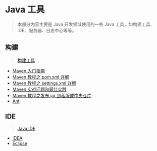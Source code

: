 # Java 工具

> 本部分内容主要是 Java 开发领域使用的一些 Java 工具，如构建工具、IDE、服务器、日志中心等等。

## 构建

> [构建工具](build/README.md)

- [Maven 入门指南](build/maven/maven-quickstart.md)
- [Maven 教程之 pom.xml 详解](build/maven/maven-pom.md)
- [Maven 教程之 settings.xml 详解](build/maven/maven-settings.md)
- [Maven 实战问题和最佳实践](build/maven/maven-action.md)
- [Maven 教程之发布 jar 到私服或中央仓库](build/maven/maven-deploy.md)
- [Ant](build/ant.md)

## IDE

> [Java IDE](ide/README.md)

- [IDEA](ide/intellij-idea.md)
- [Eclipse](ide/eclipse.md)
